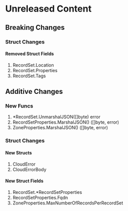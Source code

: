 # Unreleased Content

## Breaking Changes

### Struct Changes

#### Removed Struct Fields

1. RecordSet.Location
1. RecordSet.Properties
1. RecordSet.Tags

## Additive Changes

### New Funcs

1. *RecordSet.UnmarshalJSON([]byte) error
1. RecordSetProperties.MarshalJSON() ([]byte, error)
1. ZoneProperties.MarshalJSON() ([]byte, error)

### Struct Changes

#### New Structs

1. CloudError
1. CloudErrorBody

#### New Struct Fields

1. RecordSet.*RecordSetProperties
1. RecordSetProperties.Fqdn
1. ZoneProperties.MaxNumberOfRecordsPerRecordSet
